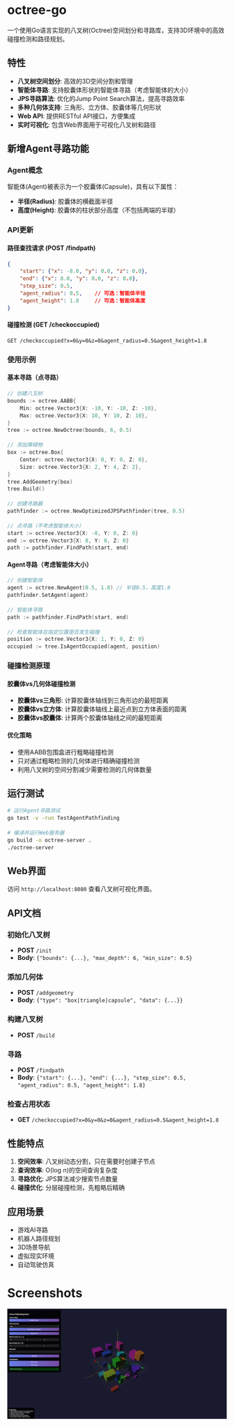 # octree-go

一个使用Go语言实现的八叉树(Octree)空间划分和寻路库，支持3D环境中的高效碰撞检测和路径规划。

## 特性

- **八叉树空间划分**: 高效的3D空间分割和管理
- **智能体寻路**: 支持胶囊体形状的智能体寻路（考虑智能体的大小）
- **JPS寻路算法**: 优化的Jump Point Search算法，提高寻路效率
- **多种几何体支持**: 三角形、立方体、胶囊体等几何形状
- **Web API**: 提供RESTful API接口，方便集成
- **实时可视化**: 包含Web界面用于可视化八叉树和路径

## 新增Agent寻路功能

### Agent概念
智能体(Agent)被表示为一个胶囊体(Capsule)，具有以下属性：
- **半径(Radius)**: 胶囊体的横截面半径
- **高度(Height)**: 胶囊体的柱状部分高度（不包括两端的半球）

### API更新

#### 路径查找请求 (POST /findpath)
```json
{
    "start": {"x": -8.0, "y": 0.0, "z": 0.0},
    "end": {"x": 8.0, "y": 0.0, "z": 0.0},
    "step_size": 0.5,
    "agent_radius": 0.5,    // 可选：智能体半径
    "agent_height": 1.8     // 可选：智能体高度
}
```

#### 碰撞检测 (GET /checkoccupied)
```
GET /checkoccupied?x=0&y=0&z=0&agent_radius=0.5&agent_height=1.8
```

### 使用示例

#### 基本寻路（点寻路）
```go
// 创建八叉树
bounds := octree.AABB{
    Min: octree.Vector3{X: -10, Y: -10, Z: -10},
    Max: octree.Vector3{X: 10, Y: 10, Z: 10},
}
tree := octree.NewOctree(bounds, 6, 0.5)

// 添加障碍物
box := octree.Box{
    Center: octree.Vector3{X: 0, Y: 0, Z: 0},
    Size: octree.Vector3{X: 2, Y: 4, Z: 2},
}
tree.AddGeometry(box)
tree.Build()

// 创建寻路器
pathfinder := octree.NewOptimizedJPSPathfinder(tree, 0.5)

// 点寻路（不考虑智能体大小）
start := octree.Vector3{X: -8, Y: 0, Z: 0}
end := octree.Vector3{X: 8, Y: 0, Z: 0}
path := pathfinder.FindPath(start, end)
```

#### Agent寻路（考虑智能体大小）
```go
// 创建智能体
agent := octree.NewAgent(0.5, 1.8) // 半径0.5，高度1.8
pathfinder.SetAgent(agent)

// 智能体寻路
path := pathfinder.FindPath(start, end)

// 检查智能体在指定位置是否发生碰撞
position := octree.Vector3{X: 1, Y: 0, Z: 0}
occupied := tree.IsAgentOccupied(agent, position)
```

### 碰撞检测原理

#### 胶囊体vs几何体碰撞检测
- **胶囊体vs三角形**: 计算胶囊体轴线到三角形边的最短距离
- **胶囊体vs立方体**: 计算胶囊体轴线上最近点到立方体表面的距离
- **胶囊体vs胶囊体**: 计算两个胶囊体轴线之间的最短距离

#### 优化策略
- 使用AABB包围盒进行粗略碰撞检测
- 只对通过粗略检测的几何体进行精确碰撞检测
- 利用八叉树的空间分割减少需要检测的几何体数量

## 运行测试

```bash
# 运行Agent寻路测试
go test -v -run TestAgentPathfinding

# 编译并运行Web服务器
go build -o octree-server .
./octree-server
```

## Web界面
访问 `http://localhost:8080` 查看八叉树可视化界面。

## API文档

### 初始化八叉树
- **POST** `/init`
- **Body**: `{"bounds": {...}, "max_depth": 6, "min_size": 0.5}`

### 添加几何体
- **POST** `/addgeometry`
- **Body**: `{"type": "box|triangle|capsule", "data": {...}}`

### 构建八叉树
- **POST** `/build`

### 寻路
- **POST** `/findpath`
- **Body**: `{"start": {...}, "end": {...}, "step_size": 0.5, "agent_radius": 0.5, "agent_height": 1.8}`

### 检查占用状态
- **GET** `/checkoccupied?x=0&y=0&z=0&agent_radius=0.5&agent_height=1.8`

## 性能特点

1. **空间效率**: 八叉树动态分割，只在需要时创建子节点
2. **查询效率**: O(log n)的空间查询复杂度
3. **寻路优化**: JPS算法减少搜索节点数量
4. **碰撞优化**: 分层碰撞检测，先粗略后精确

## 应用场景

- 游戏AI寻路
- 机器人路径规划
- 3D场景导航
- 虚拟现实环境
- 自动驾驶仿真

# Screenshots
![](./img/example.png)
